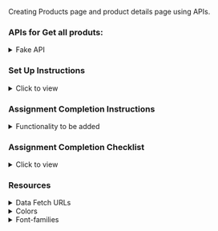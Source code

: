 Creating Products page and product details page using APIs.

### APIs for Get all produts:




<details>
<summary>Fake API</summary>
<br/>
https://fakestoreapi.com


</details>

### Set Up Instructions

<details>
<summary>Click to view</summary>

- Download dependencies by running `npm install`
- Start up the app using `npm start`

</details>

### Assignment Completion Instructions

<details>
<summary>Functionality to be added</summary>
<br/>

The app must have the following functionalities:

- Create products grid.
- Clicking on any product should show the complete product details.

</details>

### Assignment Completion Checklist

<details>
<summary>Click to view</summary>

- The completion Checklist
  - I have completed all the functionalities asked in the assignment
  - I have used only the resources (Frameworks, Design files, APIs, third-party packages) mentioned in the assignment
  - I have modified the README.md file based on my assignment instructions
  - I have completed the assignment **ON TIME**

  </details>






### Resources

<details>
<summary>Data Fetch URLs</summary>
<br/>

for getting All products : https://fakestoreapi.com/products
for getting specific product details : https://fakestoreapi.com/products/1

</details>


<details>
<summary>Colors</summary>
<br/>


<div style="background-color: #3b82f6; width: 150px; padding: 10px; color: white">Black-Aliceblue-Hex: #4a2713-HEX : #a67e21;</div>

</details>

<details>
<summary>Font-families</summary>

- Roboto

</details>
